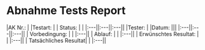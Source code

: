 # Abnahme Tests Report

|AK Nr.: | |Testart: |  | Status: | |
|:---||:---||:---||
|Tester: | |Datum: |||
|:---||:---||:---||
| Vorbedingung: |   |
|:---||
| Ablauf: | |
|:---||
| Erwünschtes Resultat: |  |
|:---||
| Tatsächliches Resultat|  |
|:---||


